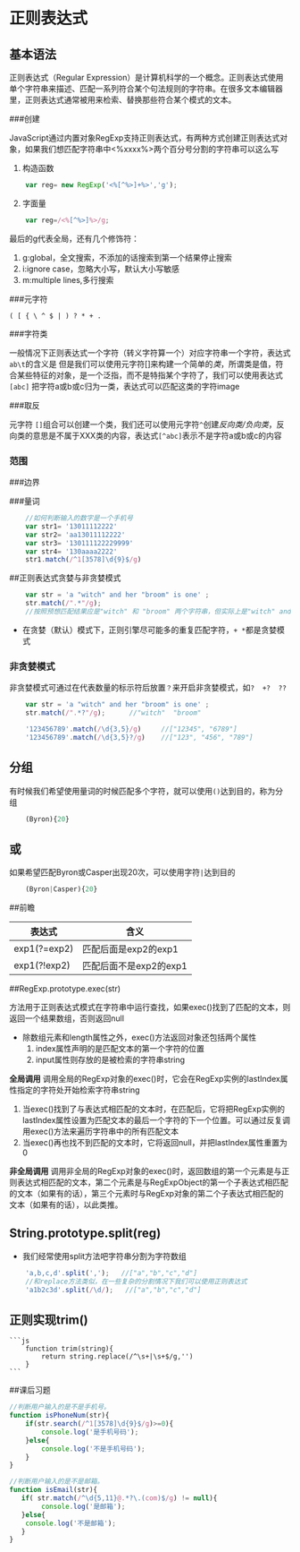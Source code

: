 # 正则表达式

## 基本语法

正则表达式（Regular Expression）是计算机科学的一个概念。正则表达式使用单个字符串来描述、匹配一系列符合某个句法规则的字符串。在很多文本编辑器里，正则表达式通常被用来检索、替换那些符合某个模式的文本。

###创建

JavaScript通过内置对象RegExp支持正则表达式，有两种方式创建正则表达式对象，如果我们想匹配字符串中<%xxxx%>两个百分号分割的字符串可以这么写

1. 构造函数 
```js
    var reg= new RegExp('<%[^%>]+%>','g');
```

2. 字面量
```js
    var reg=/<%[^%>]%>/g;
```

最后的g代表全局，还有几个修饰符：
1. g:global，全文搜索，不添加的话搜索到第一个结果停止搜索
2. i:ignore case，忽略大小写，默认大小写敏感
3. m:multiple lines,多行搜索


###元字符

`( [ { \ ^ $ | ) ? * + .`


###字符类
 
 一般情况下正则表达式一个字符（转义字符算一个）对应字符串一个字符，表达式`ab\t`的含义是
 但是我们可以使用元字符[]来构建一个简单的*类*，所谓类是值，符合某些特征的对象，是一个泛指，而不是特指某个字符了，我们可以使用表达式 `[abc]` 把字符a或b或c归为一类，表达式可以匹配这类的字符image


###取反

元字符  `[]`组合可以创建一个类，我们还可以使用元字符`^`创建*反向类/负向类*，反向类的意思是不属于XXX类的内容，表达式`[^abc]`表示不是字符a或b或c的内容

### 范围

###边界

###量词

```js
    //如何判断输入的数字是一个手机号
    var str1= '13011112222'
    var str2= 'aa13011112222'
    var str3= '130111122229999'
    var str4= '130aaaa2222'
    str1.match(/^1[3578]\d{9}$/g)
```


##正则表达式贪婪与非贪婪模式

```js
    var str = 'a "witch" and her "broom" is one' ;
    str.match(/".*"/g);
    //按照预想匹配结果应是"witch" 和 "broom" 两个字符串，但实际上是"witch" and her "broom" 一个字符串，这就是正则的贪婪模式在起作用
```
* 在贪婪（默认）模式下，正则引擎尽可能多的重复匹配字符，`+ *`都是贪婪模式

### 非贪婪模式

非贪婪模式可通过在代表数量的标示符后放置`？`来开启非贪婪模式，如`?  +?  ??`

```js
    var str = 'a "witch" and her "broom" is one' ;
    str.match(/".*?"/g);      //"witch"  "broom"
```

```js
    '123456789'.match(/\d{3,5}/g)     //["12345", "6789"]
    '123456789'.match(/\d{3,5}?/g)    //["123", "456", "789"]
```


## 分组

有时候我们希望使用量词的时候匹配多个字符，就可以使用`()`达到目的，称为分组
```js
    (Byron){20}
```

## 或

如果希望匹配Byron或Casper出现20次，可以使用字符`|`达到目的
```js
    (Byron|Casper){20}
```

##前瞻

|表达式|含义|
|--|--|
|exp1(?=exp2)|匹配后面是exp2的exp1|
|exp1(?!exp2)|匹配后面不是exp2的exp1|


##RegExp.prototype.exec(str)

方法用于正则表达式模式在字符串中运行查找，如果exec()找到了匹配的文本，则返回一个结果数组，否则返回null

* 除数组元素和length属性之外，exec()方法返回对象还包括两个属性
    1. index属性声明的是匹配文本的第一个字符的位置
    2. input属性则存放的是被检索的字符串string

**全局调用**
调用全局的RegExp对象的exec()时，它会在RegExp实例的lastIndex属性指定的字符处开始检索字符串string
1. 当exec()找到了与表达式相匹配的文本时，在匹配后，它将把RegExp实例的lastIndex属性设置为匹配文本的最后一个字符的下一个位置。可以通过反复调用exec()方法来遍历字符串中的所有匹配文本
2. 当exec()再也找不到匹配的文本时，它将返回null，并把lastIndex属性重置为0

**非全局调用**
调用非全局的RegExp对象的exec()时，返回数组的第一个元素是与正则表达式相匹配的文本，第二个元素是与RegExpObject的第一个子表达式相匹配的文本（如果有的话），第三个元素时与RegExp对象的第二个子表达式相匹配的文本（如果有的话），以此类推。


## String.prototype.split(reg)

* 我们经常使用split方法吧字符串分割为字符数组
```js
    'a,b,c,d'.split(',');   //["a","b","c","d"]
    //和replace方法类似，在一些复杂的分割情况下我们可以使用正则表达式
    'a1b2c3d'.split(/\d/);   //["a","b","c","d"]
```



## 正则实现trim()

    ```js
        function trim(string){
            return string.replace(/^\s+|\s+$/g,'')
        }
    ```


##课后习题

```js
//判断用户输入的是不是手机号。
function isPhoneNum(str){
    if(str.search(/^1[3578]\d{9}$/g)>=0){
        console.log('是手机号码');
    }else{
        console.log('不是手机号码');
    }
}

```


```js
//判断用户输入的是不是邮箱。
function isEmail(str){
   if( str.match(/^\d{5,11}@.*?\.(com)$/g) != null){
        console.log('是邮箱');
   }else{
    console.log('不是邮箱');
   }
}
```